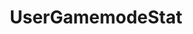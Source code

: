 ---
title: UserGamemodeStat
parent: Types
layout: default
nav_order: 23
permalink: "/Types/UserGamemodeStat"
---